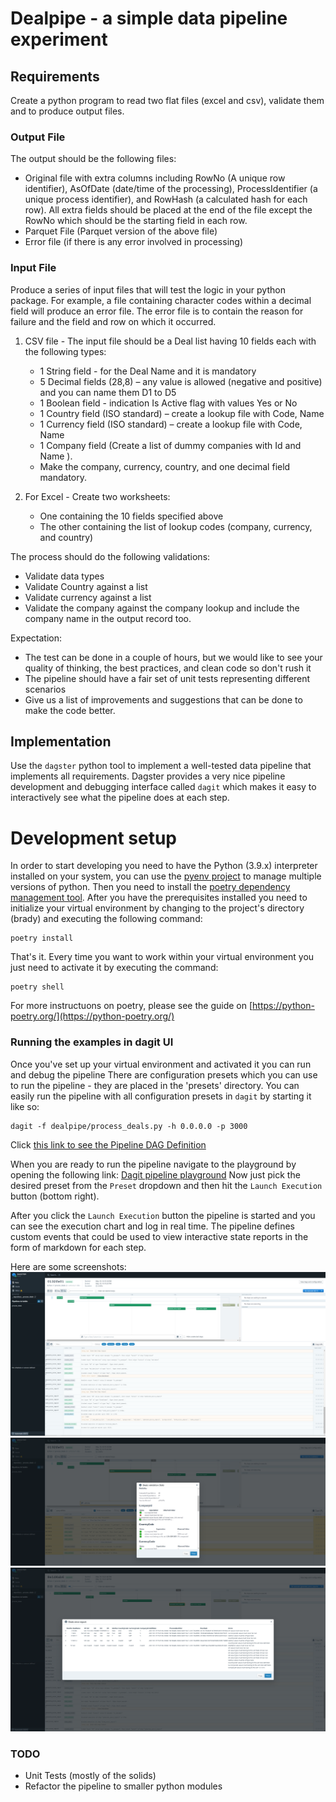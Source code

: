 # Dealpipe - a simple data pipeline experiment

## Requirements

Create a python program to read two flat files (excel and csv), validate them and to produce output files.

### Output File

The output should be the following files:
* Original file with extra columns including RowNo (A unique row identifier), AsOfDate (date/time of the processing), ProcessIdentifier (a unique process identifier), and RowHash (a calculated hash for each row). All extra fields should be placed at the end of the file except the RowNo which should be the starting field in each row.
* Parquet File (Parquet version of the above file)
* Error file (if there is any error involved in processing)

### Input File

Produce a series of input files that will test the logic in your python package. For example, a file containing character codes within a decimal field will produce an error file. The error file is to contain the reason for failure and the field and row on which it occurred.

1. CSV file - The input file should be a Deal list having 10 fields each with the following types:

    * 1 String field - for the Deal Name and it is mandatory
    * 5 Decimal fields (28,8) – any value is allowed (negative and positive) and you can name them D1 to D5
    * 1 Boolean field - indication Is Active flag with values Yes or No
    * 1 Country field (ISO standard) – create a lookup file with Code, Name
    * 1 Currency field (ISO standard) – create a lookup file with Code, Name
    * 1 Company field (Create a list of dummy companies with Id and Name ).
    * Make the company, currency, country, and one decimal field mandatory.

2. For Excel - Create two worksheets:
    * One containing the 10 fields specified above
    * The other containing the list of lookup codes (company, currency, and country)

The process should do the following validations:

* Validate data types
* Validate Country against a list
* Validate currency against a list
* Validate the company against the company lookup and include the company name in the output record too.

Expectation:

* The test can be done in a couple of hours, but we would like to see your quality of thinking, the best practices, and clean code so don't rush it
* The pipeline should have a fair set of unit tests representing different scenarios
* Give us a list of improvements and suggestions that can be done to make the code better.

## Implementation

Use the `dagster` python tool to implement a well-tested data pipeline that implements all requirements.
Dagster provides a very nice pipeline development and debugging interface called `dagit` which makes it easy to interactively see what the pipeline does at each step.

# Development setup

In order to start developing you need to have the Python (3.9.x) interpreter installed on your system, you can use the [pyenv project](https://github.com/pyenv/pyenv) to manage multiple versions of python.
Then you need to install the [poetry dependency management tool](https://python-poetry.org/).
After you have the prerequisites installed you need to initialize your virtual environment by changing to the project's directory (brady) and executing the following command:
```
poetry install
```

That's it. Every time you want to work within your virtual environment you just need to activate it by executing the command:
```
poetry shell
```

For more instructuons on poetry, please see the guide on [https://python-poetry.org/](https://python-poetry.org/)

### Running the examples in dagit UI

Once you've set up your virtual environment and activated it you can run and debug the pipeline
There are configuration presets which you can use to run the pipeline - they are placed in the 'presets' directory. 
You can easily run the pipeline with all configuration presets in `dagit` by starting it like so:
```
dagit -f dealpipe/process_deals.py -h 0.0.0.0 -p 3000
```

Click [this link to see the Pipeline DAG Definition](http://localhost:3000/workspace/__repository__process_deals@process_deals.py/pipelines/process_deals/)

When you are ready to run the pipeline navigate to the playground by opening the following link:
[Dagit pipeline playground](http://localhost:3000/workspace/__repository__process_deals@process_deals.py/pipelines/process_deals/playground)
Now just pick the desired preset from the `Preset` dropdown and then hit the `Launch Execution` button (bottom right).

After you click the `Launch Execution` button the pipeline is started and you can see the execution chart and log in real time.
The pipeline defines custom events that could be used to view interactive state reports in the form of markdown for each step.

Here are some screenshots:
![Timeline UI](img/screen1.png)
![Custom markdown validation report popup](img/screen2.png)
![Error report dataframe](img/screen3.png)

### TODO

* Unit Tests (mostly of the solids)
* Refactor the pipeline to smaller python modules
